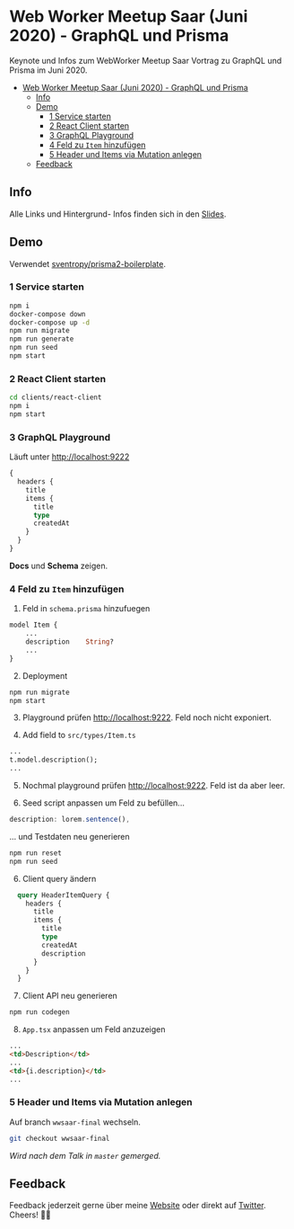 # Web Worker Meetup Saar (Juni 2020) - GraphQL und Prisma

Keynote und Infos zum WebWorker Meetup Saar Vortrag zu GraphQL und Prisma im Juni 2020.

- [Web Worker Meetup Saar (Juni 2020) - GraphQL und Prisma](#web-worker-meetup-saar-juni-2020---graphql-und-prisma)
  - [Info](#info)
  - [Demo](#demo)
    - [1 Service starten](#1-service-starten)
    - [2 React Client starten](#2-react-client-starten)
    - [3 GraphQL Playground](#3-graphql-playground)
    - [4 Feld zu `Item` hinzufügen](#4-feld-zu-item-hinzufügen)
    - [5 Header und Items via Mutation anlegen](#5-header-und-items-via-mutation-anlegen)
  - [Feedback](#feedback)


## Info

Alle Links und Hintergrund- Infos finden sich in den [Slides](wwsaar-graphql-prisma.pdf).

## Demo

Verwendet [sventropy/prisma2-boilerplate](https://github.com/sventropy/prisma2-boilerplate).

### 1 Service starten

```sh
npm i
docker-compose down
docker-compose up -d
npm run migrate
npm run generate
npm run seed
npm start
```


### 2 React Client starten

```sh
cd clients/react-client
npm i
npm start
```

### 3 GraphQL Playground

Läuft unter <http://localhost:9222>

```graphql
{
  headers {
    title
    items {
      title
      type
      createdAt
    }
  }
}
```

**Docs** und **Schema** zeigen.

### 4 Feld zu `Item` hinzufügen

1. Feld in `schema.prisma` hinzufuegen

```graphql
model Item {
    ...
    description    String? 
    ...
}
```

2. Deployment

```sh
npm run migrate
npm start
```

3. Playground prüfen <http://localhost:9222>. Feld noch nicht exponiert.

4. Add field to `src/types/Item.ts`

```graphql
...
t.model.description();
...
```

5. Nochmal playground prüfen <http://localhost:9222>. Feld ist da aber leer.

6. Seed script anpassen um Feld zu befüllen...

```ts
description: lorem.sentence(),
```

... und Testdaten neu generieren

```sh
npm run reset
npm run seed
```

6. Client query ändern

```graphql
  query HeaderItemQuery {
    headers {
      title
      items {
        title
        type
        createdAt
        description
      }
    }
  }
```

7. Client API neu generieren

```sh
npm run codegen
```

8. `App.tsx` anpassen um Feld anzuzeigen

```html
...
<td>Description</td>
...
<td>{i.description}</td>
...
```

### 5 Header und Items via Mutation anlegen

Auf branch `wwsaar-final` wechseln.

```sh
git checkout wwsaar-final
```

*Wird nach dem Talk in `master` gemerged.*

## Feedback

Feedback jederzeit gerne über meine [Website](https://hennessen.net) oder direkt auf [Twitter](https://twitter.com/svenhennessen). Cheers! 👋🏻